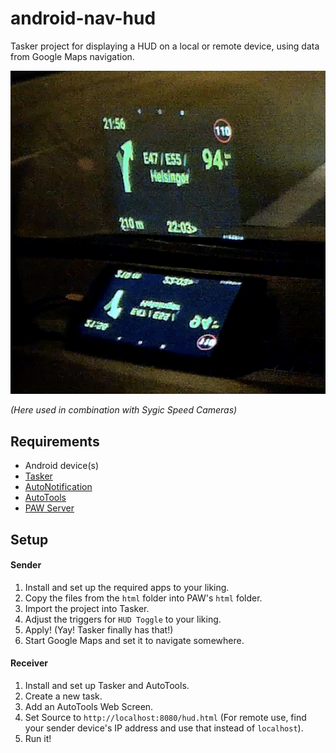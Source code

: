 # android-nav-hud
Tasker project for displaying a HUD on a local or remote device, using data from Google Maps navigation.

![Example in use](Example.png)

_(Here used in combination with Sygic Speed Cameras)_

## Requirements
 - Android device(s)
 - [Tasker](https://play.google.com/store/apps/details?id=net.dinglisch.android.taskerm)
 - [AutoNotification](https://play.google.com/store/apps/details?id=com.joaomgcd.autonotification)
 - [AutoTools](https://play.google.com/store/apps/details?id=com.joaomgcd.autotools)
 - [PAW Server](https://play.google.com/store/apps/details?id=de.fun2code.android.pawserver)

## Setup

#### Sender

1. Install and set up the required apps to your liking.
2. Copy the files from the `html` folder into PAW's `html` folder.
3. Import the project into Tasker.
4. Adjust the triggers for `HUD Toggle` to your liking.
5. Apply! (Yay! Tasker finally has that!)
6. Start Google Maps and set it to navigate somewhere.

#### Receiver

1. Install and set up Tasker and AutoTools.
2. Create a new task.
3. Add an AutoTools Web Screen.
4. Set Source to `http://localhost:8080/hud.html` (For remote use, find your sender device's IP address and use that instead of `localhost`).
5. Run it!
